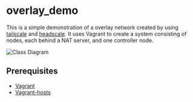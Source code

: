 # overlay_demo

This is a simple demonstration of a overlay network created by using [tailscale](https://tailscale.com/) and [headscale](https://github.com/juanfont/headscale).
It uses Vagrant to create a system consisting of nodes, each behind a NAT server, and one controller node.

![Class Diagram](http://www.plantuml.com/plantuml/proxy?src=https://raw.githubusercontent.com/https://github.com/Tideless/overlay_demo/blob/master/diagrams/network.puml)

## Prerequisites

- [Vagrant](http://vagrantup.com)
- [Vagrant-hosts](https://github.com/oscar-stack/vagrant-hosts)
